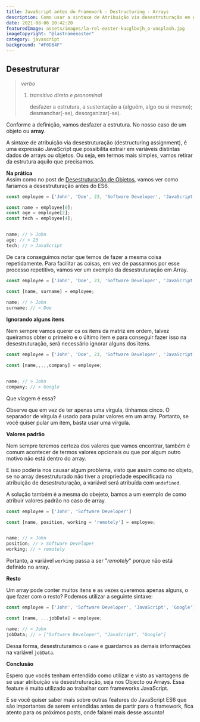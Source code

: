 ```yaml
---
title: JavaScript antes do Framework - Destructuring - Arrays
description: Como usar a sintaxe de Atribuição via desestruturação em Arrays.
date: 2021-08-06 10:42:20
featuredImage: assets/images/la-rel-easter-kucglbxjh_o-unsplash.jpg
imageCopyright: "@lastnameeaster"
category: javascript
background: "#F0DB4F"
---
```

## Desestruturar

> *verbo*
>
> 1. *transitivo direto e pronominal*
>
>    desfazer a estrutura, a sustentação a (alguém, algo ou si mesmo); desmanchar(-se), desorganizar(-se).

Conforme a definição, vamos desfazer a estrutura. No nosso caso de um objeto ou **array**.

A sintaxe de atribuição via desestruturação (destructuring assignment), é uma expressão JavaScript que possibilita extrair em variáveis distintas dados de arrays ou objetos. Ou seja, em termos mais simples, vamos retirar da estrutura aquilo que precisamos.

**Na prática**\
Assim como no post de [Desestruturação de Objetos](https://willianmonteiro.com.br/javascript-antes-do-framework-destructuring/), vamos ver como faríamos a desestruturação antes do ES6.

```javascript
const employee = ['John', 'Doe', 23, 'Software Developer', 'JavaScript', 'Google']

const name = employee[0];
const age = employee[2];
const tech = employee[4];


name; // > John
age; // > 23
tech; // > JavaScript
```

De cara conseguimos notar que temos de fazer a mesma coisa repetidamente. Para facilitar as coisas, em vez de passarmos por esse processo repetitivo, vamos ver um exemplo da desestruturação em Array.

```javascript
const employee = ['John', 'Doe', 23, 'Software Developer', 'JavaScript', 'Google']

const [name, surname] = employee;
 
name; // > John
surname; // > Doe
```

**Ignorando alguns itens**

Nem sempre vamos querer os os itens da matriz em ordem, talvez queiramos obter o primeiro e o último item e para conseguir fazer isso na desestruturação, será necessário ignorar alguns dos itens.

```javascript
const employee = ['John', 'Doe', 23, 'Software Developer', 'JavaScript', 'Google']

const [name,,,,,company] = employee;


name; // > John
company; // > Google
```

Que viagem é essa?

Observe que em vez de ter apenas uma vírgula, tínhamos cinco. O separador de vírgula é usado para pular valores em um array. Portanto, se você quiser pular um item, basta usar uma vírgula.

**Valores padrão**

Nem sempre teremos certeza dos valores que vamos encontrar, também é comum acontecer de termos valores opcionais ou que por algum outro motivo não está dentro do array.

E isso poderia nos causar algum problema, visto que assim como no objeto, se no array desestruturado não tiver a propriedade especificada na atribuição de desestruturação, a variável será atribuída com `undefined`.

A solução também é a mesma do obejeto, bamos a um exemplo de como atribuir valores padrão no caso de array.

```javascript
const employee = ['John', 'Software Developer']

const [name, position, working = 'remotely'] = employee;


name; // > John
position; // > Software Developer
working; // > remotely
```

Portanto, a variável `working` passa a ser "*remotely*" porque não está definido no array.

**Resto**

Um array pode conter muitos itens e as vezes queremos apenas alguns, o que fazer com o resto? Podemos utilizar a seguinte sintaxe:

```javascript
const employee = ['John', 'Software Developer', 'JavaScript', 'Google']

const [name, ...jobData] = employee;

name; // > John
jobData; // > ["Software Developer", "JavaScript", "Google"]
```

Dessa forma, desestruturamos o `name` e guardamos as demais informações na variável `jobData`.

**Conclusão**

Espero que vocês tenham entendido como utilizar e visto as vantagens de se usar atribuição via desestruturação, seja nos Objecto ou Arrays. Essa feature é muito utilizado ao trabalhar com frameworks JavaScript.

E se você quiser saber mais sobre outras features do JavaScript ES6 que são importantes de serem entendidas antes de partir para o framework, fica atento para os próximos posts, onde falarei mais desse assunto!